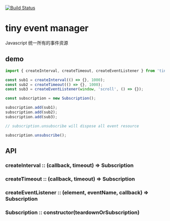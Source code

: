 [![Build Status](https://travis-ci.org/Qquanwei/tiny-event.svg?branch=master)](https://travis-ci.org/Qquanwei/tiny-event)

# tiny event manager

Javascript 统一所有的事件资源


## demo

```javascript
import { createInterval, createTimeout, createEventListener } from 'tiny-event';

const sub1 = createInterval(() => {}, 1000);
const sub2 = createTimeout(() => {}, 1000);
const sub3 = createEventListener(window, 'scroll', () => {});

const subscription = new Subscription();

subscription.add(sub1);
subscription.add(sub2);
subscription.add(sub3);

// subscription.unsubscribe will dispose all event resource

subscription.unsubscribe();
```


## API

### createInterval :: (callback, timeout) => Subscription

### createTimeout :: (callback, timeout) => Subscription

### createEventListener :: (element, eventName, callback) => Subscription

### Subscription :: constructor(teardownOrSubscription)
